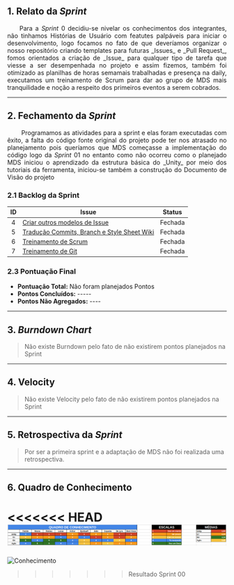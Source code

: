 ## 1. Relato da _Sprint_

<p align="justify">&emsp;&emsp;Para a <i>Sprint</i> 0 decidiu-se nivelar os conhecimentos dos integrantes, não tinhamos Histórias de Usuário com featutes palpáveis para iniciar o desenvolvimento, logo focamos no fato de que deveríamos organizar o nosso repositório criando templates para futuras _Issues_ e _Pull Request_, fomos orientados a criação de _Issue_ para qualquer tipo de tarefa que viesse a ser desempenhada no projeto e assim fizemos, também foi otimizado as planilhas de horas semamais trabalhadas e presença na daily, executamos um treinamento de Scrum para dar ao grupo de MDS mais tranquilidade e noção a respeito dos primeiros eventos a serem cobrados. </p>


------------

## 2. Fechamento da _Sprint_
<p align="justify">&emsp;&emsp; Programamos as atividades para a sprint e elas foram executadas com êxito, a falta do código fonte original do projeto pode ter nos atrasado no planejamento pois queríamos que MDS começasse a implementação do código logo da <i>Sprint</i> 01  no entanto como não ocorreu como o planejado MDS iniciou o aprendizado da estrutura básica do _Unity_ por meio dos tutoriais da ferramenta, iniciou-se também a construção do Documento de Visão do projeto</p>

### 2.1 Backlog da Sprint

| ID | Issue | Status |
|:--:| ------- | :----: |
| 4 | [Criar outros modelos de Issue](https://github.com/fga-gpp-mds/2018.1-Reabilitacao-Motora/issues/4) | Fechada |
| 5 | [Tradução Commits, Branch e Style Sheet Wiki](https://github.com/fga-gpp-mds/2018.1-Reabilitacao-Motora/issues/5) | Fechada |
| 6 | [Treinamento de Scrum](https://github.com/fga-gpp-mds/2018.1-Reabilitacao-Motora/issues/6) | Fechada |
| 7 | [Treinamento de Git](https://github.com/fga-gpp-mds/2018.1-Reabilitacao-Motora/issues/7) | Fechada |

### 2.3 Pontuação Final

* __Pontuação Total:__ Não foram planejados Pontos
* __Pontos Concluídos:__ -----
* __Pontos Não Agregados:__ ----

------------

## 3. _Burndown Chart_

> Não existe Burndown pelo fato de não existirem pontos planejados na Sprint


------------

## 4. Velocity

> Não existe Velocity pelo fato de não existirem pontos planejados na Sprint

------------

## 5. Retrospectiva da _Sprint_

> Por ser a primeira sprint e a adaptação de MDS não foi realizada uma retrospectiva.

------------

## 6. Quadro de Conhecimento

<<<<<<< HEAD
![Conhecimento](docs/imagens/Quadro_Conhecimento_00.png)
=======
![Conhecimento](https://github.com/fga-gpp-mds/2018.1-Reabilitacao-Motora/blob/development/docs/imagens/Quadro_Conhecimento_00.png)
>>>>>>> Resultado Sprint 00
